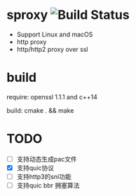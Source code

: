 sproxy ![Build Status](https://github.com/choury/sproxy/actions/workflows/build.yml/badge.svg?branch=master)
======
+ Support Linux and macOS
+ http proxy
+ http/http2 proxy over ssl

build
=====
  require: openssl 1.1.1 and c++14
 
  build: cmake . && make

TODO
======
- [ ] 支持动态生成pac文件
- [x] 支持quic协议
- [ ] 支持http3的sni功能
- [ ] 支持quic bbr 拥塞算法
